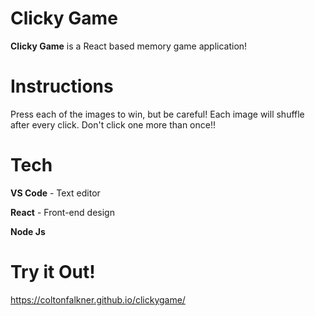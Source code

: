 # Clicky Game
**Clicky Game** is a React based memory game application! 

# Instructions
Press each of the images to win, but be careful! Each image will shuffle after every click. Don't click one more than once!!

# Tech
**VS Code** - Text editor

**React** - Front-end design

**Node Js**

# Try it Out!

https://coltonfalkner.github.io/clickygame/
